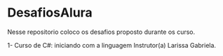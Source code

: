 # DesafiosAlura
Nesse repositorio coloco os desafios proposto durante os curso.

1- Curso de C#: iniciando com a linguagem
Instrutor(a) Larissa Gabriela. 
